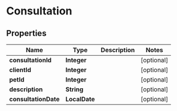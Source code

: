 

# Consultation


## Properties

| Name | Type | Description | Notes |
|------------ | ------------- | ------------- | -------------|
|**consultationId** | **Integer** |  |  [optional] |
|**clientId** | **Integer** |  |  [optional] |
|**petId** | **Integer** |  |  [optional] |
|**description** | **String** |  |  [optional] |
|**consultationDate** | **LocalDate** |  |  [optional] |



